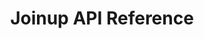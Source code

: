 ---
title: Joinup API Reference

language_tabs: # must be one of https://git.io/vQNgJ
  - shell
  - python
  - java

toc_footers:
  - <a href='mailto:desarrollo@joinup.es'>Contact to get the credentials</a>
  - <a href='https://github.com/we-are-Joinup/provider-api-doc'>Source code of the documentation</a>
  - <a href='https://github.com/slatedocs/slate'>Documentation Powered by Slate</a>

includes:
  - introduction
  - integrations
  - urls
  - config
  - auth
  - signup
  - validate
  - profile
  - zone
  - service
  - places
  - address
  - success
  - errors

search: true

code_clipboard: true

meta:
  - name: description
    content: API Documentation for Joinup Providers
---